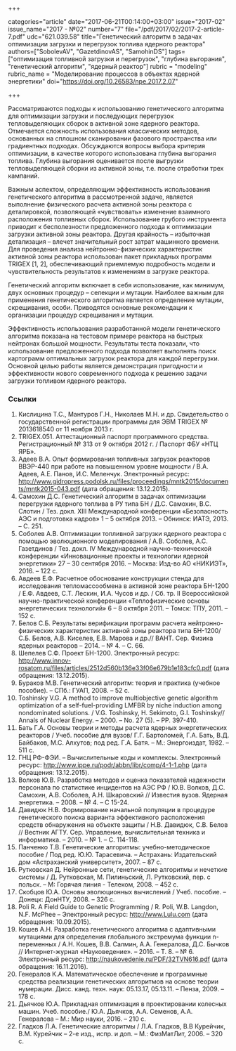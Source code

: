 +++

categories="article"
date="2017-06-21T00:14:00+03:00"
issue="2017-02"
issue_name="2017 - №02"
number="7"
file="/pdf/2017/02/2017-2-article-7.pdf"
udc="621.039.58"
title="Генетический алгоритм в задачах оптимизации загрузки и перегрузок топлива ядерного реактора"
authors=["SobolevAV", "GazetdinovAS", "SamohinDS"]
tags=["оптимизация топливной загрузки и перегрузок", "глубина выгорания", "генетический алгоритм", "ядерный реактор"]
rubric = "modeling"
rubric_name = "Моделирование процессов в объектах ядерной энергетики"
doi="https://doi.org/10.26583/npe.2017.2.07"

+++

Рассматриваются подходы к использованию генетического алгоритма для оптимизации загрузки и последующих перегрузок тепловыделяющих сборок в активной зоне ядерного реактора. Отмечается сложность использования классических методов, основанных на сплошном сканировании фазового пространства или градиентных подходах. Обсуждаются вопросы выбора критерия оптимизации, в качестве которого использована глубина выгорания топлива. Глубина выгорания оценивается после выгрузки тепловыделяющей сборки из активной зоны, т.е. после отработки трех кампаний.

Важным аспектом, определяющим эффективность использования генетического алгоритма в рассмотренной задаче, является выполнение физического расчета активной зоны реактора с деталировкой, позволяющей «чувствовать» изменение взаимного расположения топливных сборок. Использование грубого инструмента приводит к бесполезности предложенного подхода к оптимизации загрузки активной зоны реактора. Другая крайность – избыточная детализация – влечет значительный рост затрат машинного времени. Для проведения анализа нейтронно-физических характеристик активной зоны реактора использован пакет прикладных программ TRIGEX [1, 2], обеспечивающий приемлемую подробность модели и чувствительность результатов к изменениям в загрузке реактора.

Генетический алгоритм включает в себя использование, как минимум, двух основных процедур – селекции и мутации. Наиболее важным для применения генетического алгоритма является определение мутации, скрещивания, особи. Приводятся основные рекомендации к организации процедур скрещивания и мутации.

Эффективность использования разработанной модели генетического алгоритма показана на тестовом примере реактора на быстрых нейтронах большой мощности. Результаты теста показали, что использование предложенного подхода позволяет выполнять поиск картограмм оптимальных загрузок реактора для каждой перегрузки. Основной целью работы является демонстрация пригодности и эффективности нового современного подхода к решению задачи загрузки топливом ядерного реактора.

### Ссылки

1. Кислицина Т.С., Мантуров Г.Н., Николаев М.Н. и др. Свидетельство о государственной регистрации программы для ЭВМ TRIGEX № 2013618540 от 11 ноября 2013 г.
2. TRIGEX.051. Аттестационный паспорт программного средства. Регистрационный № 313 от 9 октября 2012 г. / Паспорт ФБУ «НТЦ ЯРБ».
3. Адеев В.А. Опыт формирования топливных загрузок реакторов ВВЭР-440 при работе на повышенном уровне мощности / В.А. Адеев, А.Е. Панов, И.С. Меленчук. Электронный ресурс: http://www.gidropress.podolsk.ru/files/proceedings/mntk2015/documents/mntk2015-043.pdf (дата обращения: 13.12.2015).
4. Самохин Д.С. Генетический алгоритм в задачах оптимизации перегрузки ядерного топлива в РУ типа БН / Д.С. Самохин, В.С. Слотин / Тез. докл. ХIII Международной конференции «Безопасность АЭС и подготовка кадров» 1 – 5 октября 2013. – Обнинск: ИАТЭ, 2013. – С. 251.
5. Соболев А.В. Оптимизации топливной загрузки ядерного реактора с помощью эволюционного моделирования / А.В. Соболев, А.С. Газетдинов / Тез. докл. IV Международной научно-технической конференции «Инновационные проекты и технологии ядерной энергетики» 27 – 30 сентября 2016. – Москва: Изд-во АО «НИКИЭТ», 2016. – 122 с.
6. Авдеев Е.Ф. Расчетное обоснование конструкции стенда для исследования тепломассообмена в активной зоне реактора БН-1200 / Е.Ф. Авдеев, С.Т. Лескин, И.А. Чусов и др. / Сб. тр. II Всероссийской научно-практической конференции «Теплофизические основы энергетических технологий» 6 – 8 октября 2011. – Томск: ТПУ, 2011. – 152 с.
7. Белов С.Б. Результаты верификации программ расчета нейтронно-физических характеристик активной зоны реактора типа БН-1200/ С.Б. Белов, А.В. Киселев, Е.В. Марова и др.// ВАНТ. Сер. Физика ядерных реакторов – 2014. – № 4. – С. 66.
8. Шепелев С.Ф. Проект БН-1200. Электронный ресурс: http://www.innov-rosatom.ru/files/articles/2512d560b136e33f06e679b1e183cfc0.pdf (дата обращения: 13.12.2015).
9. Бураков М.В. Генетический алгоритм: теория и практика (учебное пособие). – СПб.: ГУАП, 2008. – 52 с.
10. Toshinsky V.G. A method to improve multiobjective genetic algorithm optimization of a self-fuel-providing LMFBR by niche induction among nondominated solutions. / V.G. Toshinsky, H. Sekimoto, G.I. Toshinsky// Annals of Nuclear Energy. – 2000. – No. 27 (5). – PP. 397-410.
11. Бать Г.А. Основы теории и методы расчета ядерных энергетических реакторов / Учеб. пособие для вузов/ Г.Г. Бартоломей, Г.А. Бать, В.Д. Байбаков, М.С. Алхутов; под ред. Г.А. Батя. – М.: Энергоиздат, 1982. – 511 с.
12. ГНЦ РФ-ФЭИ. – Вычислительные коды и комплексы. Электронный ресурс: http://www.ippe.ru/podr/abbn/libr/comp/4-1-1.php (дата обращения: 13.12.2015).
13. Волков Ю.В. Разработка методов и оценка показателей надежности персонала по статистике инцидентов на АЭС РФ / Ю.В. Волков, Д.С. Самохин, А.В. Соболев, А.Н. Шкаровский // Известия вузов. Ядерная энергетика. – 2008. – № 4. – С 15-24.
14. Давидюк Н.В. Формирование начальной популяции в процедуре генетического поиска варианта эффективного расположения средств обнаружения на объекте защиты / Н.В. Давидюк, С.В. Белов // Вестник АГТУ. Сер. Управление, вычислительная техника и информатика. – 2010. – № 1. – С. 114-118.
15. Панченко Т.В. Генетические алгоритмы: учебно-методическое пособие / Под ред. Ю.Ю. Тарасевича. – Астрахань: Издательский дом «Астраханский университет», 2007. – 87 с.
16. Рутковская Д. Нейронные сети, генетические алгоритмы и нечеткие системы / Д. Рутковская, М. Пилиньский, Л. Рутковский, пер. с польск. – М: Горячая линия - Телеком, 2008. – 452 с.
17. Скобцов Ю.А. Основы эволюционных вычислений / Учеб. пособие. – Донецк: ДонНТУ, 2008. – 326 с.
18. Poli R. A Field Guide to Genetic Programming / R. Poli, W.B. Langdon, N.F. McPhee – Электронный ресурс: http://www.Lulu.com (дата обращения: 10.09.2015).
19. Кошев А.Н. Разработка генетического алгоритма с адаптивными мутациями для определения глобального экстремума функции n-переменных / А.Н. Кошев, В.В. Салмин, А.А. Генералова, Д.С. Бычков // Интернет-журнал «Науковедение». – 2016. – Т. 8. – № 6. Электронный ресурс: http://naukovedenie.ru/PDF/32TVN616.pdf (дата обращения: 16.11.2016).
20. Генералов К.А. Математическое обеспечение и программные средства реализации генетических алгоритмов на основе теории нумерации. Дисс. канд. техн. наук: 05.13.17, 05.13.11. – Пенза, 2009. – 178 с.
21. Дьячков Ю.А. Прикладная оптимизация в проектировании колесных машин. Учеб. пособие./ Ю.А. Дьячков, А.А. Семенов, А.А. Генералова – М.: Мир науки, 2016. – 210 с.
22. Гладков Л.А. Генетические алгоритмы / Л.А. Гладков, В.В Курейчик, В.М. Курейчик – 2-е изд., испр. и доп. – М.: ФизМатЛит, 2006. – 320 с.